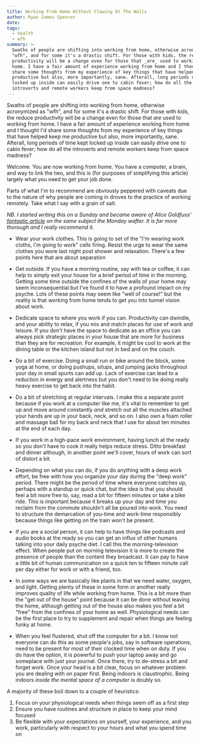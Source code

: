 ```yaml
---
title: Working From Home Without Clawing At The Walls
author: Ryan James Spencer
date:
tags:
  - health
  - wfh
summary: >-
  Swaths of people are shifting into working from home, otherwise acronymized as
  "wfh", and for some it's a drastic shift. For those with kids, the reduce
  productivity will be a change even for those that _are_ used to working from
  home. I have a fair amount of experience working from home and I thought I'd
  share some thoughts from my experience of key things that have helped keep me
  productive but also, more importantly, sane. Afterall, long periods of time kept
  locked up inside can easily drive one to cabin fever; how do all the
  introverts and remote workers keep from space madness?
---
```


Swaths of people are shifting into working from home, otherwise acronymized as
"wfh", and for some it's a drastic shift. For those with kids, the reduce
productivity will be a change even for those that _are_ used to working from
home. I have a fair amount of experience working from home and I thought I'd
share some thoughts from my experience of key things that have helped keep me
productive but also, more importantly, sane. Afterall, long periods of time kept
locked up inside can easily drive one to cabin fever; how do all the
introverts and remote workers keep from space madness?

Welcome. You are now working from home. You have a computer, a brain, and way to
link the two, and this is (for purposes of simplifying this article) largely
what you need to get your job done.

Parts of what I'm to recommend are obviously peppered with caveats due to the
nature of why people are coming in droves to the practice of working remotely.
Take what I say with a grain of salt.

_NB. I started writing this on a Sunday and became aware of Alice Goldfuss'
[fantastic article](https://blog.alicegoldfuss.com/work-in-the-time-of-corona/)
on the same subject the Monday wafter. It is far more thorough and I really
recommend it._

* Wear your work clothes. This is going to set of the "I'm wearing work cloths,
  I'm going to work" cells firing. Resist the urge to wear the same clothes
  you wore last night post shower and relaxation. There's a few points here that
  are about separation

* Get outside. If you have a morning routine, say with tea or coffee, it can help
  to simply exit your house for a brief period of time in the morning.
  Getting some time outside the confines of the
  walls of your home may seem inconsequential but I've found it to have a
  profound impact on my psyche. Lots of these points may seem like "well of
  course!" but the reality is that working from home tends to get you into
  tunnel vision about work.

* Dedicate space to where you work if you can. Productivity can dwindle, and
  your ability to relax, if you mix and match places for use of work and
  leisure. If you don't have the space to dedicate as an office you can always
  pick strategic places in your house that are more for business than they are
  for recreation. For example, it might be cool to work at the dining table or
  the kitchen island but not in bed and on the couch.

* Do a bit of exercise. Doing a small run or bike around the block, some yoga at
  home, or doing pushups, situps, and jumping jacks throughout your day in small
  spurts can add up. Lack of exercise can lead to a reduction in energy and
  alertness but you don't need to be doing really heavy exercise to get back
  into the habit.

* Do a bit of stretching at regular intervals. I make this a separate point
  because if you work at a computer like me, it's vital to remember to get up
  and move around constantly _and_ stretch out all the muscles attached your
  hands are up in your back, neck, and so on. I also own a foam roller and
  massage ball for my back and neck that I use for about ten minutes at the end
  of each day.

* If you work in a high-pace work environment, having lunch at the ready so you
  don't have to cook it really helps reduce stress. Ditto breakfast and dinner
  although, in another point we'll cover, hours of work can sort of distort a
  bit.

* Depending on what you can do, if you do anything with a deep work effort, be
  free with how you organize your day during the "deep work" period. There might
  be the period of time where everyone catches up, perhaps with a standup or
  quick chat, but the idea is that you should feel a bit more free to, say, read
  a bit for fifteen minutes or take a bike ride. This is important because it breaks up
  your day and time you reclaim from the commute shouldn't all be poured into
  work. You need to structure the demarcation of you-time and work-time
  responsibly because things like getting on the train won't be present.

* If you are a social person, it can help to have things like podcasts and audio
  books at the ready so you can get an influx of other humans talking into your
  daily psyche diet. I call this the morning-television effect. When people put
  on morning television it is more to create the presence of people than the
  content they broadcast. It can pay to have a little bit of human communication
  on a quick ten to fifteen minute call per day either for work or with a
  friend, too.

* In some ways we are basically like plants in that we need water, oxygen, and
  light. Getting plenty of these in some form or another really improves quality
  of life while working from home. This is a bit more than the "get out of the
  house" point because it can be done without leaving the home, although getting
  out of the house also makes you feel a bit "free" from the confines of your
  home as well. Physiological needs can be the first place to try to supplement
  and repair when things are feeling funky at home.

* When you feel flustered, shut off the computer for a bit.
  I know not everyone can do this as some people's jobs, say in software
  operations, need to be present for most of their clocked time when on duty. If
  you do have the option, it is powerful to push your laptop away and go
  someplace with just your journal. Once there, try to de-stress a bit and
  forget work. Once your head is a bit clear, focus on whatever problem you are
  dealing with on paper first. Being indoors is claustrophic. Being indoors
  _inside the mental space of a computer_ is doubly so.

A majority of these boil down to a couple of heuristics:

1. Focus on your physiological needs when things seem off as a first step
2. Ensure you have routines and structure in place to keep your mind focused
3. Be flexible with your expectations on yourself, your experience, and you
   work, particularly with respect to your hours and what you spend time on
